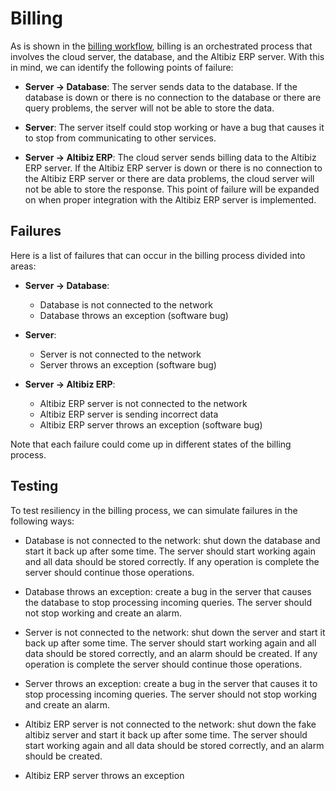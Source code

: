 # Billing

As is shown in the [billing workflow](../workflow/billing.md), billing is an
orchestrated process that involves the cloud server, the database, and the
Altibiz ERP server. With this in mind, we can identify the following points of
failure:

- **Server -> Database**: The server sends data to the database. If the database
  is down or there is no connection to the database or there are query problems,
  the server will not be able to store the data.

- **Server**: The server itself could stop working or have a bug that causes it
  to stop from communicating to other services.

- **Server -> Altibiz ERP**: The cloud server sends billing data to the Altibiz
  ERP server. If the Altibiz ERP server is down or there is no connection to the
  Altibiz ERP server or there are data problems, the cloud server will not be
  able to store the response. This point of failure will be expanded on when
  proper integration with the Altibiz ERP server is implemented.

## Failures

Here is a list of failures that can occur in the billing process divided into
areas:

- **Server -> Database**:

  - Database is not connected to the network
  - Database throws an exception (software bug)

- **Server**:

  - Server is not connected to the network
  - Server throws an exception (software bug)

- **Server -> Altibiz ERP**:

  - Altibiz ERP server is not connected to the network
  - Altibiz ERP server is sending incorrect data
  - Altibiz ERP server throws an exception (software bug)

Note that each failure could come up in different states of the billing process.

## Testing

To test resiliency in the billing process, we can simulate failures in the
following ways:

- Database is not connected to the network: shut down the database and start it
  back up after some time. The server should start working again and all data
  should be stored correctly. If any operation is complete the server should
  continue those operations.

- Database throws an exception: create a bug in the server that causes the
  database to stop processing incoming queries. The server should not stop
  working and create an alarm.

- Server is not connected to the network: shut down the server and start it back
  up after some time. The server should start working again and all data should
  be stored correctly, and an alarm should be created. If any operation is
  complete the server should continue those operations.

- Server throws an exception: create a bug in the server that causes it to stop
  processing incoming queries. The server should not stop working and create an
  alarm.

- Altibiz ERP server is not connected to the network: shut down the fake altibiz
  server and start it back up after some time. The server should start working
  again and all data should be stored correctly, and an alarm should be created.

- Altibiz ERP server throws an exception
